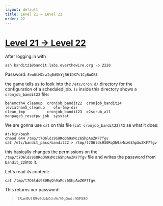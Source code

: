 ```yaml
---
layout: default
title: Level 21 → Level 22
order: 22
---
```


# [Level 21 → Level 22](https://overthewire.org/wargames/bandit/bandit22.html)
After logging in with 

`ssh bandit21@bandit.labs.overthewire.org -p 2220`

Password: `EeoULMCra2q0dSkYj561DX7s1CpBuOBt`

the game tells us to look into the `/etc/cron.d/` directory for the configuration of a scheduled job. `ls` inside this directory shows a `cronjob_bandit22` file:

```
behemoth4_cleanup  cronjob_bandit22  cronjob_bandit24  leviathan5_cleanup    otw-tmp-dir
clean_tmp          cronjob_bandit23  e2scrub_all       manpage3_resetpw_job  sysstat
```

We are gonna use `cat` on this file (`cat cronjob_bandit22`) to se what it does:

```
#!/bin/bash
chmod 644 /tmp/t7O6lds9S0RqQh9aMcz6ShpAoZKF7fgv
cat /etc/bandit_pass/bandit22 > /tmp/t7O6lds9S0RqQh9aMcz6ShpAoZKF7fgv
```

this basically changes the permissions on the `/tmp/t7O6lds9S0RqQh9aMcz6ShpAoZKF7fgv` file and writes the password from `bandit_22`into it. 

Let's read its content:

`cat /tmp/t7O6lds9S0RqQh9aMcz6ShpAoZKF7fgv`

This returns our password:

> `tRae0UfB9v0UzbCdn9cY0gQnds9GF58Q`